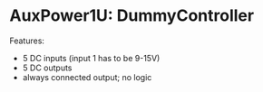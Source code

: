 # AuxPower1U: DummyController

Features:
* 5 DC inputs (input 1 has to be 9-15V)
* 5 DC outputs
* always connected output; no logic
